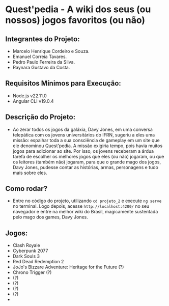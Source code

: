 # Quest'pedia - A wiki dos seus (ou nossos) jogos favoritos (ou não)

## Integrantes do Projeto:
- Marcelo Henrique Cordeiro e Souza.
- Emanuel Correia Tavares.
- Pedro Paulo Ferreira da Silva.
- Raynara Gustavo da Costa.

## Requisitos Mínimos para Execução:
- Node.js v22.11.0
- Angular CLI v19.0.4

## Descrição do Projeto:
- Ao zerar todos os jogos da galáxia, Davy Jones, em uma conversa telepática com os jovens universitários do IFRN, sugeriu a eles uma missão: espalhar toda a sua consciência de gameplay em um site que ele denominou Quest'pedia. A missão exigiria tempo, pois havia muitos jogos para adicionar ao site. Por isso, os jovens receberam a árdua tarefa de escolher os melhores jogos que eles (ou não) jogaram, ou que os leitores (também não) jogaram, para que o grande mago dos jogos, Davy Jones, pudesse contar as histórias, armas, personagens e tudo mais sobre eles.

## Como rodar?
- Entre no código do projeto, utilizando `cd projeto_2` e execute `ng serve` no terminal. Logo depois, acesse `http://localhost:4200/` no seu navegador e entre na melhor wiki do Brasil, magicamente sustentada pelo mago dos games, Davy Jones.

## Jogos:
- Clash Royale
- Cyberpunk 2077
- Dark Souls 3
- Red Dead Redemption 2
- JoJo's Bizzare Adventure: Heritage for the Future (?)
- Chrono Trigger (?)
- (?)
- (?)
- (?)
- (?)
- 
